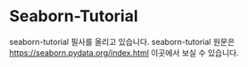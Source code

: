 # Seaborn-Tutorial
seaborn-tutorial 필사를 올리고 있습니다. 
seaborn-tutorial 원문은 https://seaborn.pydata.org/index.html 이곳에서 보실 수 있습니다. 
